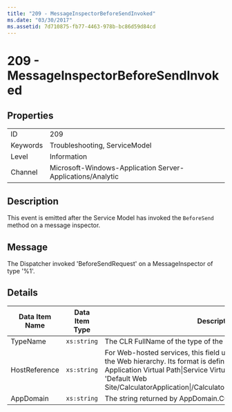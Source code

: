 ```yaml
---
title: "209 - MessageInspectorBeforeSendInvoked"
ms.date: "03/30/2017"
ms.assetid: 7d710875-fb77-4463-978b-bc86d59d84cd
---
```

# 209 - MessageInspectorBeforeSendInvoked
## Properties  


|||  
|-|-|  
|ID|209|  
|Keywords|Troubleshooting, ServiceModel|  
|Level|Information|  
|Channel|Microsoft-Windows-Application Server-Applications/Analytic|  

## Description  
 This event is emitted after the Service Model has invoked the `BeforeSend` method on a message inspector.  

## Message  
 The Dispatcher invoked 'BeforeSendRequest' on a MessageInspector of type '%1'.  

## Details  


| Data Item Name | Data Item Type |                                                                                                                                                  Description                                                                                                                                                  |
|----------------|----------------|---------------------------------------------------------------------------------------------------------------------------------------------------------------------------------------------------------------------------------------------------------------------------------------------------------------|
|    TypeName    |  `xs:string`   |                                                                                                                        The CLR FullName of the type of the invoked `MessageInspector`.                                                                                                                        |
| HostReference  |  `xs:string`   | For Web-hosted services, this field uniquely identifies the service in the Web hierarchy. Its format is defined as 'Web Site Name Application Virtual Path&#124;Service Virtual Path&#124;ServiceName'. Example: 'Default Web Site/CalculatorApplication&#124;/CalculatorService.svc&#124;CalculatorService'. |
|   AppDomain    |  `xs:string`   |                                                                                                                         The string returned by AppDomain.CurrentDomain.FriendlyName.                                                                                                                          |

